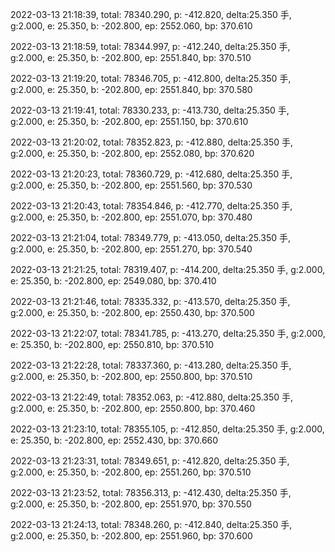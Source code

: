 2022-03-13 21:18:39, total: 78340.290, p: -412.820, delta:25.350 手, g:2.000, e: 25.350, b: -202.800, ep: 2552.060, bp: 370.610

2022-03-13 21:18:59, total: 78344.997, p: -412.240, delta:25.350 手, g:2.000, e: 25.350, b: -202.800, ep: 2551.840, bp: 370.510

2022-03-13 21:19:20, total: 78346.705, p: -412.800, delta:25.350 手, g:2.000, e: 25.350, b: -202.800, ep: 2551.840, bp: 370.580

2022-03-13 21:19:41, total: 78330.233, p: -413.730, delta:25.350 手, g:2.000, e: 25.350, b: -202.800, ep: 2551.150, bp: 370.610

2022-03-13 21:20:02, total: 78352.823, p: -412.880, delta:25.350 手, g:2.000, e: 25.350, b: -202.800, ep: 2552.080, bp: 370.620

2022-03-13 21:20:23, total: 78360.729, p: -412.680, delta:25.350 手, g:2.000, e: 25.350, b: -202.800, ep: 2551.560, bp: 370.530

2022-03-13 21:20:43, total: 78354.846, p: -412.770, delta:25.350 手, g:2.000, e: 25.350, b: -202.800, ep: 2551.070, bp: 370.480

2022-03-13 21:21:04, total: 78349.779, p: -413.050, delta:25.350 手, g:2.000, e: 25.350, b: -202.800, ep: 2551.270, bp: 370.540

2022-03-13 21:21:25, total: 78319.407, p: -414.200, delta:25.350 手, g:2.000, e: 25.350, b: -202.800, ep: 2549.080, bp: 370.410

2022-03-13 21:21:46, total: 78335.332, p: -413.570, delta:25.350 手, g:2.000, e: 25.350, b: -202.800, ep: 2550.430, bp: 370.500

2022-03-13 21:22:07, total: 78341.785, p: -413.270, delta:25.350 手, g:2.000, e: 25.350, b: -202.800, ep: 2550.810, bp: 370.510

2022-03-13 21:22:28, total: 78337.360, p: -413.280, delta:25.350 手, g:2.000, e: 25.350, b: -202.800, ep: 2550.800, bp: 370.510

2022-03-13 21:22:49, total: 78352.063, p: -412.880, delta:25.350 手, g:2.000, e: 25.350, b: -202.800, ep: 2550.800, bp: 370.460

2022-03-13 21:23:10, total: 78355.105, p: -412.850, delta:25.350 手, g:2.000, e: 25.350, b: -202.800, ep: 2552.430, bp: 370.660

2022-03-13 21:23:31, total: 78349.651, p: -412.820, delta:25.350 手, g:2.000, e: 25.350, b: -202.800, ep: 2551.260, bp: 370.510

2022-03-13 21:23:52, total: 78356.313, p: -412.430, delta:25.350 手, g:2.000, e: 25.350, b: -202.800, ep: 2551.970, bp: 370.550

2022-03-13 21:24:13, total: 78348.260, p: -412.840, delta:25.350 手, g:2.000, e: 25.350, b: -202.800, ep: 2551.960, bp: 370.600